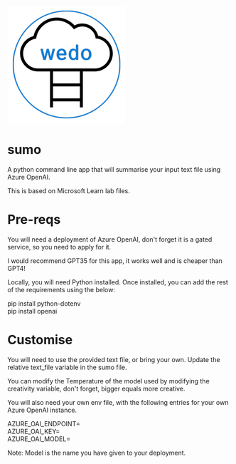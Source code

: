 ![alt text][logo]

# sumo
A python command line app that will summarise your input text file using Azure OpenAI.

This is based on Microsoft Learn lab files.

# Pre-reqs 

You will need a deployment of Azure OpenAI, don't forget it is a gated service, so you need to apply for it.  

I would recommend GPT35 for this app, it works well and is cheaper than GPT4!

Locally, you will need Python installed. Once installed, you can add the rest of the requirements using the below:

pip install python-dotenv  
pip install openai  

# Customise

You will need to use the provided text file, or bring your own. Update the relative text_file variable in the sumo file.

You can modify the Temperature of the model used by modifying the creativity variable, don't forget, bigger equals more creative.

You will also need your own env file, with the following entries for your own Azure OpenAI instance.

AZURE_OAI_ENDPOINT=  
AZURE_OAI_KEY=  
AZURE_OAI_MODEL=  

Note: Model is the name you have given to your deployment.

[logo]: wdLogo.png "WeDoAzure Logo"
